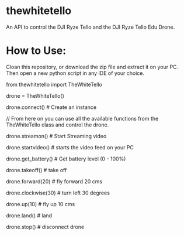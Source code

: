 # thewhitetello
An API to control the DJI Ryze Tello and the DJI Ryze Tello Edu Drone.


# How to Use:

Cloan this repository, or download the zip file and extract it on your PC. Then open a new python script in any IDE of your choice.

from thewhitetello import TheWhiteTello

drone = TheWhiteTello()

drone.connect()               # Create an instance

// From here on you can use all the available functions from the TheWhiteTello class and control the drone.

drone.streamon()             # Start Streaming video

drone.startvideo()           # starts the video feed on your PC

drone.get_battery()          # Get battery level (0 - 100%)

drone.takeoff()              # take off

drone.forward(20)            # fly forward 20 cms

drone.clockwise(30)          # turn left 30 degrees

drone.up(10)                 # fly up 10 cms

drone.land()                 # land


drone.stop()                 # disconnect drone
